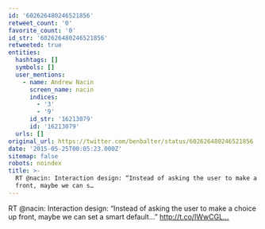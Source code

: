 ```yaml
---
id: '602626480246521856'
retweet_count: '0'
favorite_count: '0'
id_str: '602626480246521856'
retweeted: true
entities:
  hashtags: []
  symbols: []
  user_mentions:
    - name: Andrew Nacin
      screen_name: nacin
      indices:
        - '3'
        - '9'
      id_str: '16213079'
      id: '16213079'
  urls: []
original_url: https://twitter.com/benbalter/status/602626480246521856
date: '2015-05-25T00:05:23.000Z'
sitemap: false
robots: noindex
title: >-
  RT @nacin: Interaction design: “Instead of asking the user to make a choice up
  front, maybe we can s…
---
```


RT @nacin: Interaction design: “Instead of asking the user to make a choice up front, maybe we can set a smart default…” http://t.co/IWwCGL…